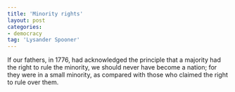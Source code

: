 ```yaml
---
title: 'Minority rights'
layout: post
categories:
- democracy
tag: 'Lysander Spooner'
---
```


If our fathers, in 1776, had acknowledged the principle that a majority had the right to rule the minority, we should never have become a nation; for they were in a small minority, as compared with those who claimed the right to rule over them.